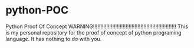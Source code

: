 # python-POC
Python Proof Of Concept
WARNING!!!!!!!!!!!!!!!!!!!!!!!!!!!!!!!!!!!!!!!!!!!!!!!!!!!!!!!!
This is my personal repository for the proof of concept of python programing language. It has nothing to do with you.
